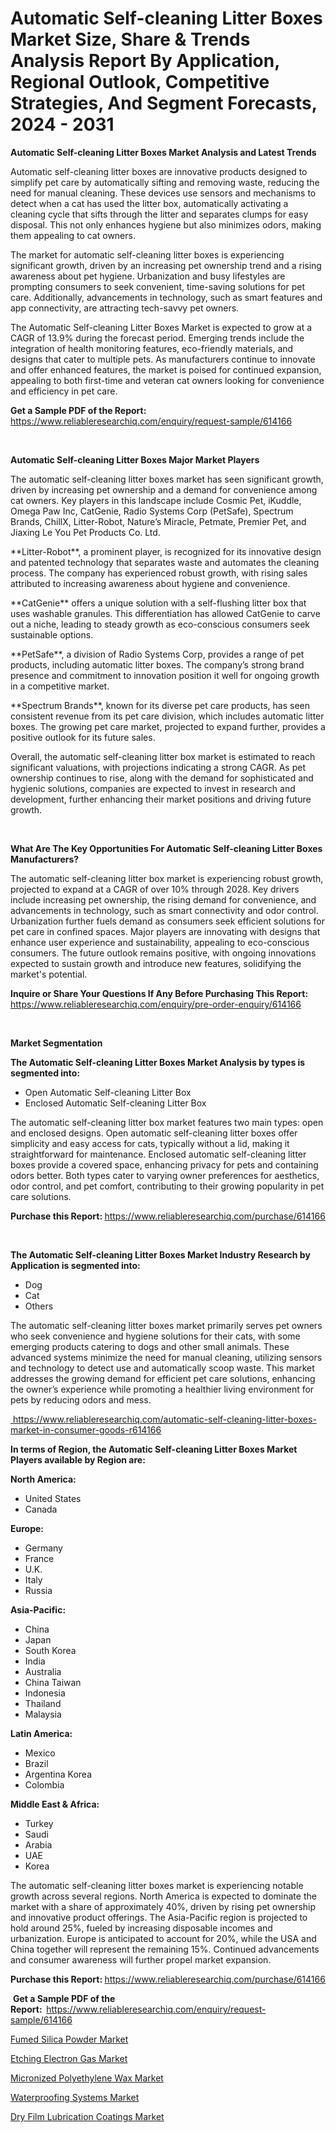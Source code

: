<p><h1>Automatic Self-cleaning Litter Boxes Market Size, Share & Trends Analysis Report By Application, Regional Outlook, Competitive Strategies, And Segment Forecasts, 2024 - 2031</h1></p><p><strong>Automatic Self-cleaning Litter Boxes Market Analysis and Latest Trends</strong></p>
<p><p>Automatic self-cleaning litter boxes are innovative products designed to simplify pet care by automatically sifting and removing waste, reducing the need for manual cleaning. These devices use sensors and mechanisms to detect when a cat has used the litter box, automatically activating a cleaning cycle that sifts through the litter and separates clumps for easy disposal. This not only enhances hygiene but also minimizes odors, making them appealing to cat owners.</p><p>The market for automatic self-cleaning litter boxes is experiencing significant growth, driven by an increasing pet ownership trend and a rising awareness about pet hygiene. Urbanization and busy lifestyles are prompting consumers to seek convenient, time-saving solutions for pet care. Additionally, advancements in technology, such as smart features and app connectivity, are attracting tech-savvy pet owners.</p><p>The Automatic Self-cleaning Litter Boxes Market is expected to grow at a CAGR of 13.9% during the forecast period. Emerging trends include the integration of health monitoring features, eco-friendly materials, and designs that cater to multiple pets. As manufacturers continue to innovate and offer enhanced features, the market is poised for continued expansion, appealing to both first-time and veteran cat owners looking for convenience and efficiency in pet care.</p></p>
<p><strong>Get a Sample PDF of the Report:&nbsp;</strong> <a href="https://www.reliableresearchiq.com/enquiry/request-sample/614166?utm_campaign=103&utm_medium=2&utm_source=Github&utm_content=ia&utm_term=11122024&utm_id=automatic-self-cleaning-litter-boxes">https://www.reliableresearchiq.com/enquiry/request-sample/614166</a></p>
<p>&nbsp;</p>
<p><strong>Automatic Self-cleaning Litter Boxes Major Market Players</strong></p>
<p><p>The automatic self-cleaning litter boxes market has seen significant growth, driven by increasing pet ownership and a demand for convenience among cat owners. Key players in this landscape include Cosmic Pet, iKuddle, Omega Paw Inc, CatGenie, Radio Systems Corp (PetSafe), Spectrum Brands, ChillX, Litter-Robot, Nature’s Miracle, Petmate, Premier Pet, and Jiaxing Le You Pet Products Co. Ltd. </p><p>**Litter-Robot**, a prominent player, is recognized for its innovative design and patented technology that separates waste and automates the cleaning process. The company has experienced robust growth, with rising sales attributed to increasing awareness about hygiene and convenience. </p><p>**CatGenie** offers a unique solution with a self-flushing litter box that uses washable granules. This differentiation has allowed CatGenie to carve out a niche, leading to steady growth as eco-conscious consumers seek sustainable options.</p><p>**PetSafe**, a division of Radio Systems Corp, provides a range of pet products, including automatic litter boxes. The company’s strong brand presence and commitment to innovation position it well for ongoing growth in a competitive market.</p><p>**Spectrum Brands**, known for its diverse pet care products, has seen consistent revenue from its pet care division, which includes automatic litter boxes. The growing pet care market, projected to expand further, provides a positive outlook for its future sales.</p><p>Overall, the automatic self-cleaning litter box market is estimated to reach significant valuations, with projections indicating a strong CAGR. As pet ownership continues to rise, along with the demand for sophisticated and hygienic solutions, companies are expected to invest in research and development, further enhancing their market positions and driving future growth.</p></p>
<p>&nbsp;</p>
<p><strong>What Are The Key Opportunities For Automatic Self-cleaning Litter Boxes Manufacturers?</strong></p>
<p><p>The automatic self-cleaning litter box market is experiencing robust growth, projected to expand at a CAGR of over 10% through 2028. Key drivers include increasing pet ownership, the rising demand for convenience, and advancements in technology, such as smart connectivity and odor control. Urbanization further fuels demand as consumers seek efficient solutions for pet care in confined spaces. Major players are innovating with designs that enhance user experience and sustainability, appealing to eco-conscious consumers. The future outlook remains positive, with ongoing innovations expected to sustain growth and introduce new features, solidifying the market's potential.</p></p>
<p><strong>Inquire or Share Your Questions If Any Before Purchasing This Report:</strong> <a href="https://www.reliableresearchiq.com/enquiry/pre-order-enquiry/614166?utm_campaign=103&utm_medium=2&utm_source=Github&utm_content=ia&utm_term=11122024&utm_id=automatic-self-cleaning-litter-boxes">https://www.reliableresearchiq.com/enquiry/pre-order-enquiry/614166</a></p>
<p>&nbsp;</p>
<p><strong>Market Segmentation</strong></p>
<p><strong>The Automatic Self-cleaning Litter Boxes Market Analysis by types is segmented into:</strong></p>
<p><ul><li>Open Automatic Self-cleaning Litter Box</li><li>Enclosed Automatic Self-cleaning Litter Box</li></ul></p>
<p><p>The automatic self-cleaning litter box market features two main types: open and enclosed designs. Open automatic self-cleaning litter boxes offer simplicity and easy access for cats, typically without a lid, making it straightforward for maintenance. Enclosed automatic self-cleaning litter boxes provide a covered space, enhancing privacy for pets and containing odors better. Both types cater to varying owner preferences for aesthetics, odor control, and pet comfort, contributing to their growing popularity in pet care solutions.</p></p>
<p><strong>Purchase this Report:&nbsp;</strong><a href="https://www.reliableresearchiq.com/purchase/614166?utm_campaign=103&utm_medium=2&utm_source=Github&utm_content=ia&utm_term=11122024&utm_id=automatic-self-cleaning-litter-boxes">https://www.reliableresearchiq.com/purchase/614166</a></p>
<p>&nbsp;</p>
<p><strong>The Automatic Self-cleaning Litter Boxes Market Industry Research by Application is segmented into:</strong></p>
<p><ul><li>Dog</li><li>Cat</li><li>Others</li></ul></p>
<p><p>The automatic self-cleaning litter boxes market primarily serves pet owners who seek convenience and hygiene solutions for their cats, with some emerging products catering to dogs and other small animals. These advanced systems minimize the need for manual cleaning, utilizing sensors and technology to detect use and automatically scoop waste. This market addresses the growing demand for efficient pet care solutions, enhancing the owner’s experience while promoting a healthier living environment for pets by reducing odors and mess.</p></p>
<p><a href="https://www.reliableresearchiq.com/automatic-self-cleaning-litter-boxes-market-in-consumer-goods-r614166?utm_campaign=103&utm_medium=2&utm_source=Github&utm_content=ia&utm_term=11122024&utm_id=automatic-self-cleaning-litter-boxes">&nbsp;https://www.reliableresearchiq.com/automatic-self-cleaning-litter-boxes-market-in-consumer-goods-r614166</a></p>
<p><strong>In terms of Region, the Automatic Self-cleaning Litter Boxes Market Players available by Region are:</strong></p>
<p>
    <p> <strong> North America: </strong>
        <ul>
            <li>United States</li>
            <li>Canada</li>
        </ul>
        </p> 
    <p> <strong> Europe: </strong>
        <ul>
            <li>Germany</li>
            <li>France</li>
            <li>U.K.</li>
            <li>Italy</li>
            <li>Russia</li>
        </ul>
        </p> 
    <p> <strong> Asia-Pacific: </strong>
        <ul>
            <li>China</li>
            <li>Japan</li>
            <li>South Korea</li>
            <li>India</li>
            <li>Australia</li>
            <li>China Taiwan</li>
            <li>Indonesia</li>
            <li>Thailand</li>
            <li>Malaysia</li>
        </ul>
        </p> 
    <p> <strong> Latin America: </strong>
        <ul>
            <li>Mexico</li>
            <li>Brazil</li>
            <li>Argentina Korea</li>
            <li>Colombia</li>
        </ul>
        </p> 
    <p> <strong> Middle East & Africa: </strong>
        <ul>
            <li>Turkey</li>
            <li>Saudi</li>
            <li>Arabia</li>
            <li>UAE</li>
            <li>Korea</li>
        </ul>
    </p>
    </p>
<p><p>The automatic self-cleaning litter boxes market is experiencing notable growth across several regions. North America is expected to dominate the market with a share of approximately 40%, driven by rising pet ownership and innovative product offerings. The Asia-Pacific region is projected to hold around 25%, fueled by increasing disposable incomes and urbanization. Europe is anticipated to account for 20%, while the USA and China together will represent the remaining 15%. Continued advancements and consumer awareness will further propel market expansion.</p></p>
<p><strong>Purchase this Report: </strong><a href="https://www.reliableresearchiq.com/purchase/614166?utm_campaign=103&utm_medium=2&utm_source=Github&utm_content=ia&utm_term=11122024&utm_id=automatic-self-cleaning-litter-boxes">https://www.reliableresearchiq.com/purchase/614166</a></p>
<p>&nbsp;<strong>Get a Sample PDF of the Report:&nbsp;&nbsp;</strong><a href="https://www.reliableresearchiq.com/enquiry/request-sample/614166?utm_campaign=103&utm_medium=2&utm_source=Github&utm_content=ia&utm_term=11122024&utm_id=automatic-self-cleaning-litter-boxes">https://www.reliableresearchiq.com/enquiry/request-sample/614166</a></p>
<p><strong></strong></p>
<p><p><a href="https://www.linkedin.com/pulse/fumed-silica-powder-market-analysis-trends-share-sales-size-emwne?utm_campaign=103&utm_medium=2&utm_source=Github&utm_content=ia&utm_term=11122024&utm_id=automatic-self-cleaning-litter-boxes">Fumed Silica Powder Market</a></p><p><a href="https://github.com/ilonaenterline65/Market-Research-Report-List-1/blob/main/etching-electron-gas-market.md?utm_campaign=103&utm_medium=2&utm_source=Github&utm_content=ia&utm_term=11122024&utm_id=automatic-self-cleaning-litter-boxes">Etching Electron Gas Market</a></p><p><a href="https://www.linkedin.com/pulse/breaking-down-micronized-polyethylene-wax-market-growth-llzke?utm_campaign=103&utm_medium=2&utm_source=Github&utm_content=ia&utm_term=11122024&utm_id=automatic-self-cleaning-litter-boxes">Micronized Polyethylene Wax Market</a></p><p><a href="https://www.linkedin.com/pulse/annual-growth-waterproofing-systems-market-107-cagr-3b1le?utm_campaign=103&utm_medium=2&utm_source=Github&utm_content=ia&utm_term=11122024&utm_id=automatic-self-cleaning-litter-boxes">Waterproofing Systems Market</a></p><p><a href="https://www.linkedin.com/pulse/dry-film-lubrication-coatings-market-outlook-report-insights-iffce?utm_campaign=103&utm_medium=2&utm_source=Github&utm_content=ia&utm_term=11122024&utm_id=automatic-self-cleaning-litter-boxes">Dry Film Lubrication Coatings Market</a></p></p>